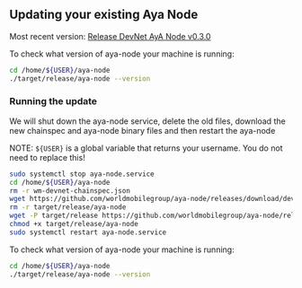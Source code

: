 ## Updating your existing Aya Node

Most recent version:
[Release DevNet AyA Node v0.3.0](https://github.com/worldmobilegroup/aya-node/releases/tag/devnet-v0.3.0)

To check what version of aya-node your machine is running:
```bash
cd /home/${USER}/aya-node
./target/release/aya-node --version
```

### Running the update
We will shut down the aya-node service, delete the old files, download the new chainspec and aya-node binary files and then restart the aya-node

NOTE: `${USER}` is a global variable that returns your username.  You do not need to replace this!


```bash
sudo systemctl stop aya-node.service
cd /home/${USER}/aya-node
rm -r wm-devnet-chainspec.json
wget https://github.com/worldmobilegroup/aya-node/releases/download/devnet-v0.3.0/wm-devnet-chainspec.json
rm -r target/release/aya-node
wget -P target/release https://github.com/worldmobilegroup/aya-node/releases/download/devnet-v0.3.0/aya-node
chmod +x target/release/aya-node
sudo systemctl restart aya-node.service
```

To check what version of aya-node your machine is running:
```bash
cd /home/${USER}/aya-node
./target/release/aya-node --version
```
